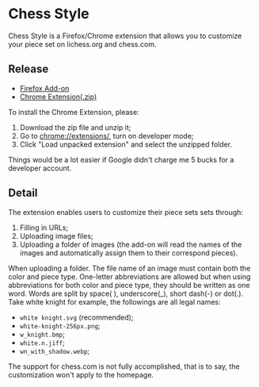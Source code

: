 # Chess Style

Chess Style is a Firefox/Chrome extension that allows you to customize your piece set on lichess.org and chess.com.

## Release

- [Firefox Add-on](https://addons.mozilla.org/firefox/addon/chess-style/)
- [Chrome Extension(.zip)](https://github.com/dec32/chess-style/releases/download/v0.1/chess-style.zip)

To install the Chrome Extension, please:

1. Download the zip file and unzip it;
2. Go to [chrome://extensions/](chrome://extensions/), turn on developer mode;
3. Click "Load unpacked extension" and select the unzipped folder.

Things would be a lot easier if Google didn't charge me 5 bucks for a developer account.

## Detail

The extension enables users to customize their piece sets sets through:

1. Filling in URLs;
2. Uploading image files;
3. Uploading a folder of images (the add-on will read the names of the images and automatically assign them to their correspond pieces).

When uploading a folder. The file name of an image must contain both the color and piece type. One-letter abbreviations are allowed but when using abbreviations for both color and piece type, they should be written as one word. Words are split by space( ), underscore(_), short dash(-) or dot(.). Take white knight for example, the followings are all legal names:
- `white knight.svg` (recommended);
- `white-knight-256px.png`;
- `w_knight.bmp`;
- `white.n.jiff`;
- `wn_with_shadow.webp`;

The support for chess.com is not fully accomplished, that is to say, the customization won't apply to the homepage.
